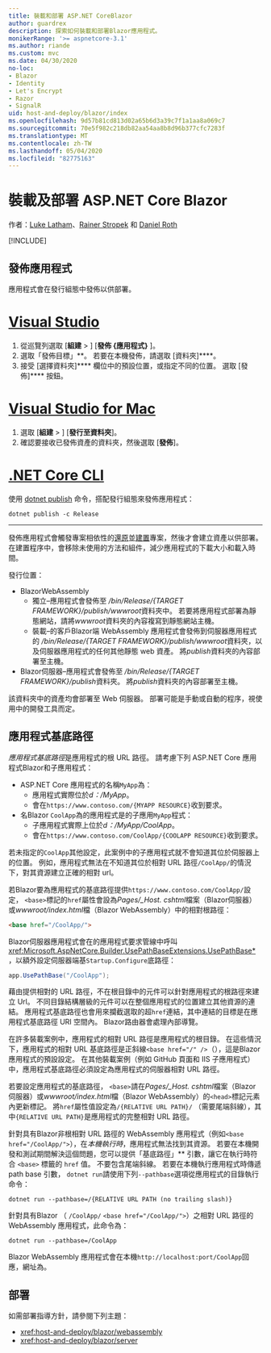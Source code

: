 ```yaml
---
title: 裝載和部署 ASP.NET CoreBlazor
author: guardrex
description: 探索如何裝載和部署Blazor應用程式。
monikerRange: '>= aspnetcore-3.1'
ms.author: riande
ms.custom: mvc
ms.date: 04/30/2020
no-loc:
- Blazor
- Identity
- Let's Encrypt
- Razor
- SignalR
uid: host-and-deploy/blazor/index
ms.openlocfilehash: 9d57b81cd813d02a65b6d3a39c7f1a1aa8a069c7
ms.sourcegitcommit: 70e5f982c218db82aa54aa8b8d96b377cfc7283f
ms.translationtype: MT
ms.contentlocale: zh-TW
ms.lasthandoff: 05/04/2020
ms.locfileid: "82775163"
---
```

# <a name="host-and-deploy-aspnet-core-blazor"></a>裝載及部署 ASP.NET Core Blazor

作者：[Luke Latham](https://github.com/guardrex)、[Rainer Stropek](https://www.timecockpit.com) 和 [Daniel Roth](https://github.com/danroth27)

[!INCLUDE[](~/includes/blazorwasm-preview-notice.md)]

## <a name="publish-the-app"></a>發佈應用程式

應用程式會在發行組態中發佈以供部署。

# <a name="visual-studio"></a>[Visual Studio](#tab/visual-studio)

1. 從巡覽列選取 [**組建** > ] [**發佈 {應用程式}** ]。
1. 選取「發佈目標」**。 若要在本機發佈，請選取 [資料夾]****。
1. 接受 [選擇資料夾]**** 欄位中的預設位置，或指定不同的位置。 選取 [發佈]**** 按鈕。

# <a name="visual-studio-for-mac"></a>[Visual Studio for Mac](#tab/visual-studio-mac)

1. 選取 [**組建** > ] [**發行至資料夾**]。
1. 確認要接收已發佈資產的資料夾，然後選取 [**發佈**]。

# <a name="net-core-cli"></a>[.NET Core CLI](#tab/netcore-cli)

使用 [dotnet publish](/dotnet/core/tools/dotnet-publish) 命令，搭配發行組態來發佈應用程式：

```dotnetcli
dotnet publish -c Release
```

---

發佈應用程式會觸發專案相依性的[還原](/dotnet/core/tools/dotnet-restore)並[建置](/dotnet/core/tools/dotnet-build)專案，然後才會建立資產以供部署。 在建置程序中，會移除未使用的方法和組件，減少應用程式的下載大小和載入時間。

發行位置：

* BlazorWebAssembly
  * 獨立&ndash;應用程式會發佈至 */bin/Release/{TARGET FRAMEWORK}/publish/wwwroot*資料夾中。 若要將應用程式部署為靜態網站，請將*wwwroot*資料夾的內容複寫到靜態網站主機。
  * 裝載&ndash;的客戶Blazor端 WebAssembly 應用程式會發佈到伺服器應用程式的 */bin/Release/{TARGET FRAMEWORK}/publish/wwwroot*資料夾，以及伺服器應用程式的任何其他靜態 web 資產。 將*publish*資料夾的內容部署至主機。
* Blazor伺服器&ndash;應用程式會發佈至 */bin/Release/{TARGET FRAMEWORK}/publish*資料夾。 將*publish*資料夾的內容部署至主機。

該資料夾中的資產均會部署至 Web 伺服器。 部署可能是手動或自動的程序，視使用中的開發工具而定。

## <a name="app-base-path"></a>應用程式基底路徑

*應用程式基底路徑*是應用程式的根 URL 路徑。 請考慮下列 ASP.NET Core 應用程式Blazor和子應用程式：

* ASP.NET Core 應用程式的名稱`MyApp`為：
  * 應用程式實際位於*d：/MyApp*。
  * 會在`https://www.contoso.com/{MYAPP RESOURCE}`收到要求。
* 名Blazor `CoolApp`為的應用程式是的子應用`MyApp`程式：
  * 子應用程式實際上位於*d：/MyApp/CoolApp*。
  * 會在`https://www.contoso.com/CoolApp/{COOLAPP RESOURCE}`收到要求。

若未指定的`CoolApp`其他設定，此案例中的子應用程式就不會知道其位於伺服器上的位置。 例如，應用程式無法在不知道其位於相對 URL 路徑`/CoolApp/`的情況下，對其資源建立正確的相對 url。

若Blazor要為應用程式的基底路徑提供`https://www.contoso.com/CoolApp/`設定， `<base>`標記的`href`屬性會設為*Pages/_Host. cshtml*檔案（Blazor伺服器）或*wwwroot/index.html*檔（Blazor WebAssembly）中的相對根路徑：

```html
<base href="/CoolApp/">
```

Blazor伺服器應用程式會在的應用程式要求管線中呼叫<xref:Microsoft.AspNetCore.Builder.UsePathBaseExtensions.UsePathBase*> ，以額外設定伺服器端基`Startup.Configure`底路徑：

```csharp
app.UsePathBase("/CoolApp");
```

藉由提供相對的 URL 路徑，不在根目錄中的元件可以針對應用程式的根路徑來建立 Url。 不同目錄結構層級的元件可以在整個應用程式的位置建立其他資源的連結。 應用程式基底路徑也會用來攔截選取的超`href`連結，其中連結的目標是在應用程式基底路徑 URI 空間內。 Blazor路由器會處理內部導覽。

在許多裝載案例中，應用程式的相對 URL 路徑是應用程式的根目錄。 在這些情況下，應用程式的相對 URL 基底路徑是正斜線`<base href="/" />`（），這是Blazor應用程式的預設設定。 在其他裝載案例（例如 GitHub 頁面和 IIS 子應用程式）中，應用程式基底路徑必須設定為應用程式的伺服器相對 URL 路徑。

若要設定應用程式的基底路徑， `<base>`請在*Pages/_Host. cshtml*檔案（Blazor伺服器）或*wwwroot/index.html*檔（Blazor WebAssembly）的`<head>`標記元素內更新標記。 將`href`屬性值設定為`/{RELATIVE URL PATH}/` （需要尾端斜線），其中`{RELATIVE URL PATH}`是應用程式的完整相對 URL 路徑。

針對具有Blazor非根相對 URL 路徑的 WebAssembly 應用程式（例如`<base href="/CoolApp/">`），在*本機執行時*，應用程式無法找到其資源。 若要在本機開發和測試期間解決這個問題，您可以提供「基底路徑」** 引數，讓它在執行時符合 `<base>` 標籤的 `href` 值。 不要包含尾端斜線。 若要在本機執行應用程式時傳遞 path base 引數， `dotnet run`請使用下列`--pathbase`選項從應用程式的目錄執行命令：

```dotnetcli
dotnet run --pathbase=/{RELATIVE URL PATH (no trailing slash)}
```

針對具有Blazor （ `/CoolApp/` `<base href="/CoolApp/">`）之相對 URL 路徑的 WebAssembly 應用程式，此命令為：

```dotnetcli
dotnet run --pathbase=/CoolApp
```

Blazor WebAssembly 應用程式會在本機`http://localhost:port/CoolApp`回應，網址為。

## <a name="deployment"></a>部署

如需部署指導方針，請參閱下列主題：

* <xref:host-and-deploy/blazor/webassembly>
* <xref:host-and-deploy/blazor/server>
